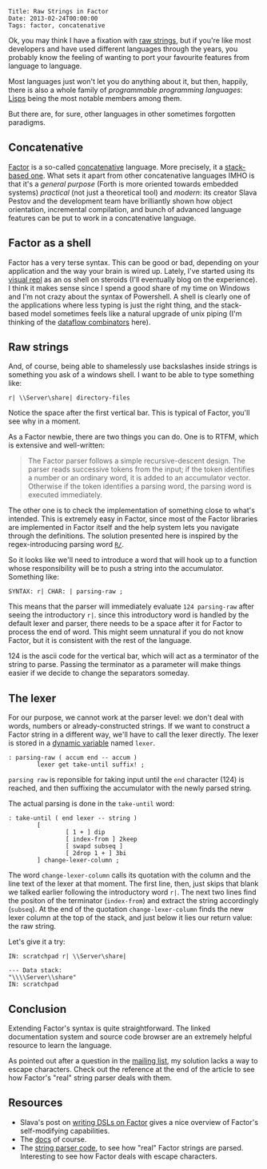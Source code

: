     Title: Raw Strings in Factor 
    Date: 2013-02-24T00:00:00
    Tags: factor, concatenative

Ok, you may think I have a fixation with
[raw strings](blog/2011/08/07/raw-strings-in-racket/), but if you're
like most developers and have used different languages through the
years, you probably know the feeling of wanting to port your favourite
features from language to language.

<!-- more -->

Most languages just won't let you do anything about it, but then,
happily, there is also a whole family of _programmable programming
languages_: [Lisps](http://www.paulgraham.com/chameleon.html) being
the most notable members among them.

But there are, for sure, other languages in other sometimes forgotten
paradigms.

## Concatenative

[Factor](http://factorcode.org) is a so-called
[concatenative](http://concatenative.org/wiki/view/Concatenative%20language)
language. More precisely, it a
[stack-based one](http://c2.com/cgi/wiki?StackBasedLanguage). What
sets it apart from other concatenative languages IMHO is that it's a
_general purpose_ (Forth is more oriented towards embedded systems)
_practical_ (not just a theoretical tool) and _modern_: its creator
Slava Pestov and the development team have brilliantly shown how
object orientation, incremental compilation, and bunch of advanced
language features can be put to work in a concatenative language.

## Factor as a shell

Factor has a very terse syntax. This can be good or bad, depending on
your application and the way your brain is wired up. Lately, I've
started using its
[visual repl](http://re-factor.blogspot.com.es/2010/09/visual-repl.html)
as an os shell on steroids (I'll eventually blog on the experience). I
think it makes sense since I spend a good share of my time on Windows
and I'm not crazy about the syntax of Powershell. A shell is clearly
one of the applications where less typing is just the right thing, and
the stack-based model sometimes feels like a natural upgrade of unix
piping (I'm thinking of the
[dataflow combinators](http://docs.factorcode.org/content/article-dataflow-combinators.html)
here).

## Raw strings

And, of course, being able to shamelessly use backslashes inside
strings is something you ask of a windows shell. I want to be able to
type something like:

```factor
r| \\Server\share| directory-files
```

Notice the space after the first vertical bar. This is typical of
Factor, you'll see why in a moment.

As a Factor newbie, there are two things you can do. One is to RTFM,
which is extensive and well-written:

>   The Factor parser follows a simple recursive-descent design. The
>   parser reads successive tokens from the input; if the token
>   identifies a number or an ordinary word, it is added to an
>   accumulator vector. Otherwise if the token identifies a parsing
>   word, the parsing word is executed immediately.

The other one is to check the implementation of something close to
what's intended. This is extremely easy in Factor, since most of the
Factor libraries are implemented in Factor itself and the help system
lets you navigate through the definitions. The solution presented here
is inspired by the regex-introducing parsing word [`R/`](http://docs.factorcode.org/content/word-R__slash__,regexp.html).

So it looks like we'll need to introduce a word that will hook up to a
function whose responsibility will be to push a string into the
accumulator. Something like:

```factor
SYNTAX: r| CHAR: | parsing-raw ;
```

This means that the parser will immediately evaluate `124 parsing-raw`
after seeing the introductory `r|`. since this introductory word is
handled by the default lexer and parser, there needs to be a space
after it for Factor to process the end of word. This might seem
unnatural if you do not know Factor, but it is consistent with the
rest of the language.

124 is the ascii code for the vertical bar, which will act as a
terminator of the string to parse. Passing the terminator as a
parameter will make things easier if we decide to change the
separators someday.

## The lexer

For our purpose, we cannot work at the parser level: we don't deal
with words, numbers or already-constructed strings. If we want to
construct a Factor string in a different way, we'll have to call the
lexer directly. The lexer is stored in a [dynamic variable](http://docs.factorcode.org/content/article-namespaces.html) named `lexer`.

```factor
: parsing-raw ( accum end -- accum )
        lexer get take-until suffix! ;
```

`parsing raw` is reponsible for taking input until the `end` character
(124) is reached, and then suffixing the accumulator with the newly
parsed string.

The actual parsing is done in the `take-until` word:

```factor
: take-until ( end lexer -- string )
        [
                [ 1 + ] dip
                [ index-from ] 2keep
                [ swapd subseq ]
                [ 2drop 1 + ] 3bi
        ] change-lexer-column ;
```

The word `change-lexer-column` calls its quotation with the column and
the line text of the lexer at that moment. The first line, then, just
skips that blank we talked earlier following the introductory word
`r|`. The next two lines find the positon of the terminator
(`index-from`) and extract the string accordingly (`subseq`). At the
end of the quotation `change-lexer-column` finds the new lexer column
at the top of the stack, and just below it lies our return value: the
raw string.

Let's give it a try:

```factor
IN: scratchpad r| \\Server\share|

--- Data stack:
"\\\\Server\\share"
IN: scratchpad 
```

## Conclusion

Extending Factor's syntax is quite straightforward. The linked
documentation system and source code browser are an extremely helpful
resource to learn the language.

As pointed out after a question in the
[mailing list](http://dir.gmane.org/gmane.comp.lang.factor.general),
my solution lacks a way to escape characters. Check out the reference
at the end of the article to see how Factor's "real" string parser
deals with them.

## Resources

- Slava's post on
  [writing DSLs on Factor](http://factor-language.blogspot.com.es/2009/09/survey-of-domain-specific-languages-in.html)
  gives a nice overview of Factor's self-modifying capabilities.
- The
  [docs](http://docs.factorcode.org/content/article-parsing-words.html)
  of course.
- The
  [string parser code](https://github.com/slavapestov/factor/blob/master/core/strings/parser/parser.factor),
  to see how "real" Factor strings are parsed. Interesting to see how
  Factor deals with escape characters. 

